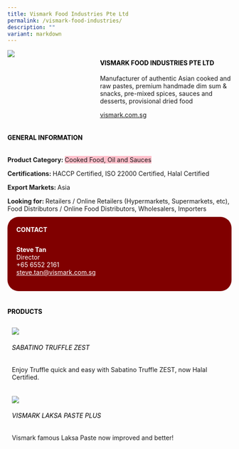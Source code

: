 ```yaml
---
title: Vismark Food Industries Pte Ltd
permalink: /vismark-food-industries/
description: ""
variant: markdown
---
```

<div class="flex-paragraph"> 
<p style="text-transform: uppercase">
</p>
</div> 
<div class="flex-container" style="display: flex; flex-wrap: wrap;"> 
<div class="card sgds" style="flex: 1 1 40%; display: block;">
<img src="https://drive.google.com/u/0/uc?id=14IrcQEwla8OtXvs80HyD-Nn4aZ-ABWee&amp;export=download">
</div> 
<div class="card-sgds" style="flex: 1 1 58%; display: block; margin-left: 3px"> 
<h4 style="text-transform: uppercase; color: black;">
<b>VISMARK FOOD INDUSTRIES PTE LTD 
</b>
</h4> 
<p>Manufacturer of authentic Asian cooked and raw pastes, premium handmade dim sum &amp; snacks, pre-mixed spices, sauces and desserts, provisional dried food
</p> 
<p>
<a href="https://vismark.com.sg" target="_blank">vismark.com.sg
</a>
</p> 
</div> 
</div> 
<h4 style="text-transform: uppercase; color: black;">
<b>General Information
</b>
</h4> 
<div class="flex-container" style="display: flex; flex-wrap: wrap;"> 
<div class="card sgds" style="flex: 1 1 65%; display: block; align-self: stretch"> 
<div class="flex-paragraph"> 
<p>
<b>Product Category: 
</b>
<span style="background-color: pink; border-radius: 10 px;">Cooked Food, Oil and Sauces
</span>
</p> 
<p>
<b>Certifications: 
</b>HACCP Certified, ISO 22000 Certified, Halal Certified
</p> 
<p>
<b>Export Markets: 
</b>Asia
</p> 
<p style="margin-bottom: 10px;">
<b>Looking for: 
</b>Retailers / Online Retailers (Hypermarkets, Supermarkets, etc), Food Distributors / Online Food Distributors, Wholesalers, Importers
</p> 
</div> 
</div> 
<div class="card sgds" style="flex: 1 1 35%; padding: 10px; display: block; background-color: maroon; border-radius: 25px; align-self: center;"> 
<h4 style="color: white; margin-top: 10px; margin-left: 10px;">CONTACT
</h4> 
<div class="flex-paragraph"> 
<p style="padding: 10px; color: white;">
<b>Steve Tan
</b>
<br>Director
<br>+65 6552 2161
<br>
<a href="mailto:steve.tan@vismark.com.sg" style="color: white;">steve.tan@vismark.com.sg
</a>
</p> 
</div> 
</div> 
</div> 
<br> 
<h4 style="text-transform: uppercase; color: black;">
<b>products
</b>
</h4> 
<div style="display: flex; flex-wrap: wrap;"> 
<div class="card sgds" style="flex: 1 1 47%; margin: 10px; display: block;"> 
<div class="flex-image" style="display: block;">
<img src="https://drive.google.com/u/0/uc?id=195gNvb4TG-409BgVoIPoj8qau-zY6leC&amp;export=download">
</div> 
<div class="flex-paragraph"> 
<h6 style="text-transform: uppercase; color: black;">Sabatino Truffle ZEST
</h6> 
<p>Enjoy Truffle quick and easy with Sabatino Truffle ZEST, now Halal Certified.
</p>
</div> 
</div> 
<div class="card sgds" style="flex: 1 1 47%; margin: 10px; display: block;"> 
<div class="flex-image" style="display: block;">
<img src="https://drive.google.com/u/0/uc?id=1um8KhdiY12eRHWb15M3OFy_AAZqm6kmr&amp;export=download">
</div> 
<div class="flex-paragraph"> 
<h6 style="text-transform: uppercase; color: black;">Vismark Laksa Paste PLUS
</h6> 
<p>Vismark famous Laksa Paste now improved and better!
</p>
</div> 
</div> 
</div>
